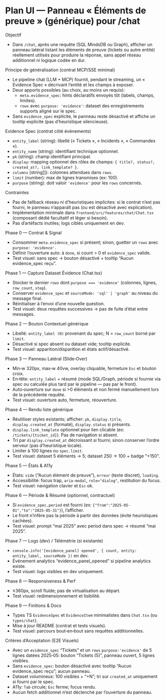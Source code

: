 # Plan UI — Panneau « Éléments de preuve » (générique) pour /chat

Objectif
- Dans `/chat`, après une requête (SQL MindsDB ou Graph), afficher un panneau latéral listant les éléments de preuve (tickets ou autre entité) réellement utilisés pour produire la réponse, sans appel réseau additionnel ni logique codée en dur.

Principe de généralisation (contrat MCP/SSE minimal)
- Le pipeline chat (LLM + MCP) fournit, pendant le streaming, un « Evidence Spec » décrivant l’entité et les champs à exposer.
- Deux apports possibles (au choix, au moins un requis):
  - `meta.evidence_spec`: hints déclaratifs envoyés tôt (labels, champs, limites).
  - `rows` avec `purpose: 'evidence'`: dataset des enregistrements supports aligné sur le spec.
- Sans `evidence_spec` explicite, le panneau reste désactivé et affiche un tooltip explicite (pas d’heuristique silencieuse).

Evidence Spec (contrat côté événements)
- `entity_label` (string): libellé (« Tickets », « Incidents », « Commandes »).
- `entity_name` (string): identifiant technique optionnel.
- `pk` (string): champ identifiant principal.
- `display`: mapping optionnel des rôles de champs: `{ title?, status?, created_at?, link_template? }`.
- `columns` (string[]): colonnes attendues dans `rows`.
- `limit` (number): max de lignes transmises (ex: 100).
- `purpose` (string): doit valoir `'evidence'` pour les `rows` concernés.

Contraintes
- Pas de fallback réseau ni d’heuristiques implicites: si le contrat n’est pas fourni, le panneau n’apparaît pas (ou est désactivé avec explication).
- Implémentation minimale dans `frontend/src/features/chat/Chat.tsx` (composant dédié facultatif et léger si besoin).
- Pas d’artéfacts inutiles; logs ciblés uniquement en dev.

Phase 0 — Contrat & Signal
- Consommer `meta.evidence_spec` si présent; sinon, guetter un `rows` avec `purpose: 'evidence'`.
- Définir l’ouverture auto: à `done`, si count > 0 et `evidence_spec` valide.
- Test visuel: sans spec → bouton désactivé + tooltip “Aucun evidence_spec reçu”.

Phase 1 — Capture Dataset Évidence (Chat.tsx)
- Stocker le dernier `rows` dont `purpose === 'evidence'` (colonnes, lignes, `row_count`, `step`).
- Conserver `evidence_spec` et `sourceMode: 'sql' | 'graph'` au niveau du message final.
- Réinitialiser à l’envoi d’une nouvelle question.
- Test visuel: deux requêtes successives → pas de fuite d’état entre messages.

Phase 2 — Bouton Contextuel générique
- Libellé: `entity_label (N)` provenant du spec; N = `row_count` borné par `limit`.
- Désactivé si spec absent ou dataset vide; tooltip explicite.
- Test visuel: apparition/disparition et états actif/désactivé.

Phase 3 — Panneau Latéral (Slide‑Over)
- Min‑w 320px, max‑w 40vw, overlay cliquable, fermeture `Esc` et bouton croix.
- En‑tête: `entity_label` + résumé (mode SQL/Graph, période si fournie via spec ou calculée plus tard par le pipeline — pas par le front).
- Auto‑ouverture sur `done` si >0 éléments et non fermé manuellement lors de la précédente requête.
- Test visuel: ouverture auto, fermeture, réouverture.

Phase 4 — Rendu liste générique
- Réutiliser styles existants; afficher: `pk`, `display.title`, `display.created_at` (formaté), `display.status` si présents.
- `display.link_template` optionnel pour lien clicable (ex: `/tickets/{ticket_id}`). Pas de navigation si absent.
- Tri par `display.created_at` décroissant si fourni; sinon conserver l’ordre serveur (pas d’heuristique locale).
- Limiter à 100 lignes ou `spec.limit`.
- Test visuel: dataset 5 éléments → 5; dataset 250 → 100 + badge “+150”.

Phase 5 — États & A11y
- États: `vide` (“Aucun élément de preuve”), `erreur` (texte discret), `loading`.
- Accessibilité: focus trap, `aria-modal`, `role="dialog"`, restitution du focus.
- Test visuel: navigation clavier et `Esc` ok.

Phase 6 — Période & Résumé (optionnel, contractuel)
- Si `evidence_spec.period` est fourni (ex: `{"from":"2025-05-01","to":"2025-05-31"}`), l’afficher.
- Le front n’infère pas la période à partir des données (évite heuristiques cachées).
- Test visuel: prompt “mai 2025” avec period dans spec → résumé “mai 2025”.

Phase 7 — Logs (dev) / Télémétrie (si existante)
- `console.info('[evidence_panel] opened', { count, entity: entity_label, sourceMode })` en dev.
- Événement analytics “evidence_panel_opened” si pipeline analytics existe.
- Test visuel: logs visibles en dev uniquement.

Phase 8 — Responsiveness & Perf
- ≥360px, scroll fluide; pas de virtualisation au départ.
- Test visuel: redimensionnement et lisibilité.

Phase 9 — Finitions & Docs
- Types TS `EvidenceSpec` et `EvidenceItem` minimalistes dans `Chat.tsx` (ou `types/chat`).
- Mise à jour README (contrat et tests visuels).
- Test visuel: parcours bout‑en‑bout sans requêtes additionnelles.

Critères d’Acceptation (E2E Visuels)
- Avec un `evidence_spec` “Tickets” et un `rows` `purpose:'evidence'` de 5 lignes datées 2025‑05: bouton “Tickets (5)”, panneau ouvert, 5 lignes visibles.
- Sans `evidence_spec`: bouton désactivé avec tooltip “Aucun evidence_spec reçu”; aucun panneau.
- Dataset volumineux: 100 visibles + “+N”; tri sur `created_at` uniquement si fourni par le spec.
- A11y: `Tab` circule; `Esc` ferme; focus rendu.
- Aucun fetch additionnel n’est déclenché par l’ouverture du panneau.
